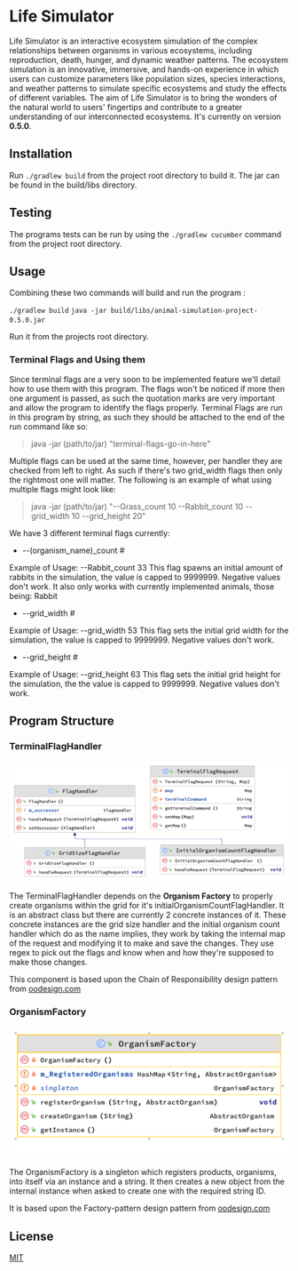 # Life Simulator

Life Simulator is an interactive ecosystem simulation of the complex relationships between organisms in various ecosystems, including reproduction, death, hunger, and dynamic weather patterns. The ecosystem simulation is an innovative, immersive, and hands-on experience in which users can customize parameters like population sizes, species interactions, and weather patterns to simulate specific ecosystems and study the effects of different variables. The aim of Life Simulator is to bring the wonders of the natural world to users' fingertips and contribute to a greater understanding of our interconnected ecosystems.
It's currently on version **0.5.0**.

## Installation

Run `./gradlew build` from the project root directory to build it. The jar can be found in the build/libs directory.

## Testing

The programs tests can be run by using the `./gradlew cucumber` command from the project root directory.

## Usage


Combining these two commands will build and run the program :

`
./gradlew build
`
`
java -jar build/libs/animal-simulation-project-0.5.0.jar
`

Run it from the projects root directory.

### Terminal Flags and Using them

Since terminal flags are a very soon to be implemented feature we'll detail how to use them with this program. The flags won't be noticed if more then one argument is passed, as such the quotation marks are very important and allow the program to identify the flags properly.
Terminal Flags are run in this program by string, as such they should be attached to the end of the run command like so:

> java -jar (path/to/jar) "terminal-flags-go-in-here"

Multiple flags can be used at the same time, however, per handler they are checked from left to right. As such if there's two grid_width flags then only the rightmost one will matter. The following is an example of what using multiple flags might look like:

> java -jar (path/to/jar) "--Grass_count 10 --Rabbit_count 10 --grid_width 10 --grid_height 20"

We have 3 different terminal flags currently:

* --(organism_name)_count #

Example of Usage: --Rabbit_count 33
This flag spawns an initial amount of rabbits in the simulation, the value is capped to 9999999. Negative values don't work.
It also only works with currently implemented animals, those being:
Rabbit

* --grid_width #

Example of Usage: --grid_width 53
This flag sets the initial grid width for the simulation, the value is capped to 9999999. Negative values don't work.

* --grid_height #
 
Example of Usage: --grid_height 63
This flag sets the initial grid height for the simulation, the the value is capped to 9999999. Negative values don't work.

## Program Structure

### TerminalFlagHandler

![TerminalFlagHandler diagram](./doc/UMLdiagrams/TerminalFlagHandler.png)

The TerminalFlagHandler depends on the **Organism Factory** to properly create organisms within the grid for it's initialOrganismCountFlagHandler. It is an abstract class but there are currently 2 concrete instances of it.
These concrete instances are the grid size handler and the initial organism count handler which do as the name implies, they work by taking the internal map of the request and modifying it to make and save the changes. They use regex to pick out the flags and know when and how they're supposed to make those changes.

This component is based upon the Chain of Responsibility design pattern from [oodesign.com](https://www.oodesign.com/chain-of-responsibility-pattern)

### OrganismFactory

![OrganismFactory diagram](./doc/UMLdiagrams/OrganismFactory.png)

The OrganismFactory is a singleton which registers products, organisms, into itself via an instance and a string. It then creates a new object from the internal instance when asked to create one with the required string ID. 

It is based upon the Factory-pattern design pattern from [oodesign.com](https://www.oodesign.com/factory-pattern)
## License

[MIT](https://choosealicense.com/licenses/mit/)
